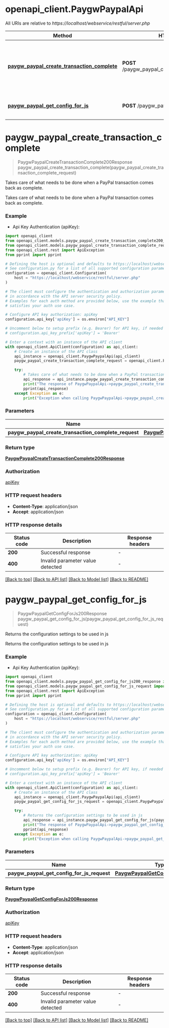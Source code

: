 # openapi_client.PaygwPaypalApi

All URIs are relative to *https://localhost/webservice/restful/server.php*

Method | HTTP request | Description
------------- | ------------- | -------------
[**paygw_paypal_create_transaction_complete**](PaygwPaypalApi.md#paygw_paypal_create_transaction_complete) | **POST** /paygw_paypal_create_transaction_complete | Takes care of what needs to be done when a PayPal transaction comes back as complete.
[**paygw_paypal_get_config_for_js**](PaygwPaypalApi.md#paygw_paypal_get_config_for_js) | **POST** /paygw_paypal_get_config_for_js | Returns the configuration settings to be used in js


# **paygw_paypal_create_transaction_complete**
> PaygwPaypalCreateTransactionComplete200Response paygw_paypal_create_transaction_complete(paygw_paypal_create_transaction_complete_request)

Takes care of what needs to be done when a PayPal transaction comes back as complete.

Takes care of what needs to be done when a PayPal transaction comes back as complete.

### Example

* Api Key Authentication (apiKey):

```python
import openapi_client
from openapi_client.models.paygw_paypal_create_transaction_complete200_response import PaygwPaypalCreateTransactionComplete200Response
from openapi_client.models.paygw_paypal_create_transaction_complete_request import PaygwPaypalCreateTransactionCompleteRequest
from openapi_client.rest import ApiException
from pprint import pprint

# Defining the host is optional and defaults to https://localhost/webservice/restful/server.php
# See configuration.py for a list of all supported configuration parameters.
configuration = openapi_client.Configuration(
    host = "https://localhost/webservice/restful/server.php"
)

# The client must configure the authentication and authorization parameters
# in accordance with the API server security policy.
# Examples for each auth method are provided below, use the example that
# satisfies your auth use case.

# Configure API key authorization: apiKey
configuration.api_key['apiKey'] = os.environ["API_KEY"]

# Uncomment below to setup prefix (e.g. Bearer) for API key, if needed
# configuration.api_key_prefix['apiKey'] = 'Bearer'

# Enter a context with an instance of the API client
with openapi_client.ApiClient(configuration) as api_client:
    # Create an instance of the API class
    api_instance = openapi_client.PaygwPaypalApi(api_client)
    paygw_paypal_create_transaction_complete_request = openapi_client.PaygwPaypalCreateTransactionCompleteRequest() # PaygwPaypalCreateTransactionCompleteRequest | 

    try:
        # Takes care of what needs to be done when a PayPal transaction comes back as complete.
        api_response = api_instance.paygw_paypal_create_transaction_complete(paygw_paypal_create_transaction_complete_request)
        print("The response of PaygwPaypalApi->paygw_paypal_create_transaction_complete:\n")
        pprint(api_response)
    except Exception as e:
        print("Exception when calling PaygwPaypalApi->paygw_paypal_create_transaction_complete: %s\n" % e)
```



### Parameters


Name | Type | Description  | Notes
------------- | ------------- | ------------- | -------------
 **paygw_paypal_create_transaction_complete_request** | [**PaygwPaypalCreateTransactionCompleteRequest**](PaygwPaypalCreateTransactionCompleteRequest.md)|  | 

### Return type

[**PaygwPaypalCreateTransactionComplete200Response**](PaygwPaypalCreateTransactionComplete200Response.md)

### Authorization

[apiKey](../README.md#apiKey)

### HTTP request headers

 - **Content-Type**: application/json
 - **Accept**: application/json

### HTTP response details

| Status code | Description | Response headers |
|-------------|-------------|------------------|
**200** | Successful response |  -  |
**400** | Invalid parameter value detected |  -  |

[[Back to top]](#) [[Back to API list]](../README.md#documentation-for-api-endpoints) [[Back to Model list]](../README.md#documentation-for-models) [[Back to README]](../README.md)

# **paygw_paypal_get_config_for_js**
> PaygwPaypalGetConfigForJs200Response paygw_paypal_get_config_for_js(paygw_paypal_get_config_for_js_request)

Returns the configuration settings to be used in js

Returns the configuration settings to be used in js

### Example

* Api Key Authentication (apiKey):

```python
import openapi_client
from openapi_client.models.paygw_paypal_get_config_for_js200_response import PaygwPaypalGetConfigForJs200Response
from openapi_client.models.paygw_paypal_get_config_for_js_request import PaygwPaypalGetConfigForJsRequest
from openapi_client.rest import ApiException
from pprint import pprint

# Defining the host is optional and defaults to https://localhost/webservice/restful/server.php
# See configuration.py for a list of all supported configuration parameters.
configuration = openapi_client.Configuration(
    host = "https://localhost/webservice/restful/server.php"
)

# The client must configure the authentication and authorization parameters
# in accordance with the API server security policy.
# Examples for each auth method are provided below, use the example that
# satisfies your auth use case.

# Configure API key authorization: apiKey
configuration.api_key['apiKey'] = os.environ["API_KEY"]

# Uncomment below to setup prefix (e.g. Bearer) for API key, if needed
# configuration.api_key_prefix['apiKey'] = 'Bearer'

# Enter a context with an instance of the API client
with openapi_client.ApiClient(configuration) as api_client:
    # Create an instance of the API class
    api_instance = openapi_client.PaygwPaypalApi(api_client)
    paygw_paypal_get_config_for_js_request = openapi_client.PaygwPaypalGetConfigForJsRequest() # PaygwPaypalGetConfigForJsRequest | 

    try:
        # Returns the configuration settings to be used in js
        api_response = api_instance.paygw_paypal_get_config_for_js(paygw_paypal_get_config_for_js_request)
        print("The response of PaygwPaypalApi->paygw_paypal_get_config_for_js:\n")
        pprint(api_response)
    except Exception as e:
        print("Exception when calling PaygwPaypalApi->paygw_paypal_get_config_for_js: %s\n" % e)
```



### Parameters


Name | Type | Description  | Notes
------------- | ------------- | ------------- | -------------
 **paygw_paypal_get_config_for_js_request** | [**PaygwPaypalGetConfigForJsRequest**](PaygwPaypalGetConfigForJsRequest.md)|  | 

### Return type

[**PaygwPaypalGetConfigForJs200Response**](PaygwPaypalGetConfigForJs200Response.md)

### Authorization

[apiKey](../README.md#apiKey)

### HTTP request headers

 - **Content-Type**: application/json
 - **Accept**: application/json

### HTTP response details

| Status code | Description | Response headers |
|-------------|-------------|------------------|
**200** | Successful response |  -  |
**400** | Invalid parameter value detected |  -  |

[[Back to top]](#) [[Back to API list]](../README.md#documentation-for-api-endpoints) [[Back to Model list]](../README.md#documentation-for-models) [[Back to README]](../README.md)

